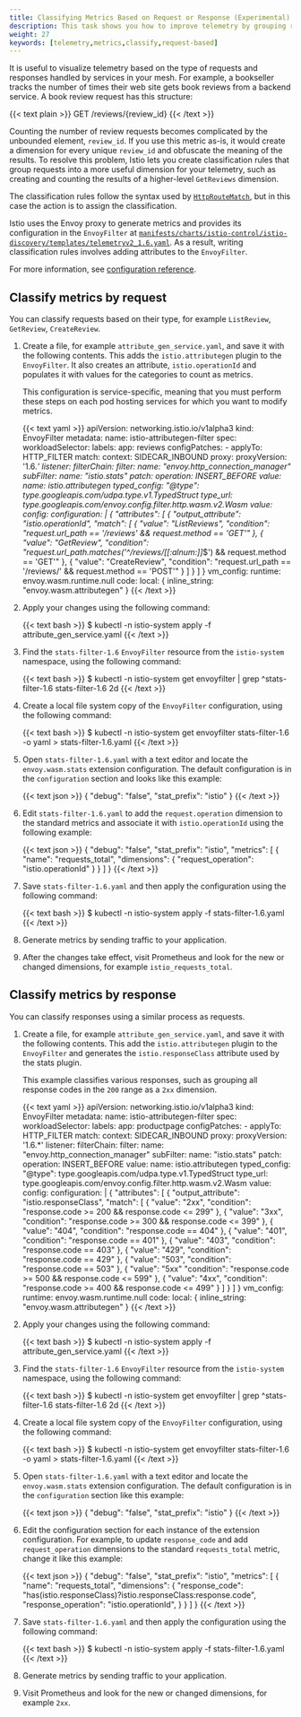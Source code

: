 ```yaml
---
title: Classifying Metrics Based on Request or Response (Experimental)
description: This task shows you how to improve telemetry by grouping requests and responses by their type. 
weight: 27
keywords: [telemetry,metrics,classify,request-based]
---
```


It is useful to visualize telemetry based on the type of requests and responses
handled by services in your mesh. For example, a bookseller tracks the number of
times their web site gets book reviews from a backend service. A book review
request has this structure:

{{< text plain >}}
GET /reviews/{review_id}
{{< /text >}}

Counting the number of review requests becomes complicated by the
unbounded element, `review_id`. If you use this metric as-is, it would create a
dimension for every unique `review_id` and obfuscate the meaning of the
results. To resolve this problem, Istio lets you create classification rules
that group requests into a more useful dimension for your telemetry, such as
creating and counting the results of a higher-level `GetReviews` dimension.

The classification rules follow the syntax used by
[`HttpRouteMatch`](/docs/reference/config/networking/virtual-service/#HTTPMatchRequest),
but in this case the action is to assign the classification.

Istio uses the Envoy proxy to generate metrics and provides its configuration in
the `EnvoyFilter` at
[`manifests/charts/istio-control/istio-discovery/templates/telemetryv2_1.6.yaml`]({{<github_blob>}}/manifests/charts/istio-control/istio-discovery/templates/telemetryv2_1.6.yaml).
As a result, writing classification rules involves adding attributes to the
`EnvoyFilter`.

For more information, see [configuration reference](/docs/reference/config/telemetry/).

## Classify metrics by request

You can classify requests based on their type, for example `ListReview`,
`GetReview`, `CreateReview`.

1. Create a file, for example `attribute_gen_service.yaml`, and save it with the
   following contents. This adds the `istio.attributegen` plugin to the
   `EnvoyFilter`. It also creates an attribute, `istio.operationId` and populates it
   with values for the categories to count as metrics.

    This configuration is service-specific, meaning that you must perform these
    steps on each pod hosting services for which you want to modify metrics.

    {{< text yaml >}}
    apiVersion: networking.istio.io/v1alpha3
    kind: EnvoyFilter
    metadata:
     name: istio-attributegen-filter
    spec:
     workloadSelector:
        labels:
        app: reviews
    configPatches:
        - applyTo: HTTP_FILTER
        match:
            context: SIDECAR_INBOUND
            proxy:
            proxyVersion: '1\.6.*'
            listener:
            filterChain:
                filter:
                name: "envoy.http_connection_manager"
                subFilter:
                    name: "istio.stats"
        patch:
            operation: INSERT_BEFORE
            value:
            name: istio.attributegen
            typed_config:
                "@type": type.googleapis.com/udpa.type.v1.TypedStruct
                type_url: type.googleapis.com/envoy.config.filter.http.wasm.v2.Wasm
                value:
                config:
                    configuration: |
                    {
                        "attributes": [
                        {
                            "output_attribute": "istio.operationId",
                            "match": [
                            {
                                "value": "ListReviews",
                                "condition": "request.url_path == '/reviews' && request.method == 'GET'"
                            },
                            {
                                "value": "GetReview",
                                "condition": "request.url_path.matches('^/reviews/[[:alnum:]]*$') && request.method == 'GET'"
                            },
                            {
                                "value": "CreateReview",
                                "condition": "request.url_path == '/reviews/' && request.method == 'POST'"
                            }
                            ]
                        }
                        ]
                    }
                    vm_config:
                    runtime: envoy.wasm.runtime.null
                    code:
                        local: { inline_string: "envoy.wasm.attributegen" }
    {{< /text >}}

1. Apply your changes using the following command:

    {{< text bash >}}
    $ kubectl -n istio-system apply -f attribute_gen_service.yaml
    {{< /text >}}

1. Find the `stats-filter-1.6` `EnvoyFilter` resource from the `istio-system`
   namespace, using the following command:

    {{< text bash >}}
    $ kubectl -n istio-system get envoyfilter | grep ^stats-filter-1.6
    stats-filter-1.6                    2d
    {{< /text >}}

1. Create a local file system copy of the `EnvoyFilter` configuration, using the
   following command:

    {{< text bash >}}
    $ kubectl -n istio-system get envoyfilter stats-filter-1.6 -o yaml > stats-filter-1.6.yaml
    {{< /text >}}

1. Open `stats-filter-1.6.yaml` with a text editor and locate the
   `envoy.wasm.stats` extension configuration. The default configuration is in
   the `configuration` section and looks like this example:

    {{< text json >}}
    {
    "debug": "false",
    "stat_prefix": "istio"
    }
    {{< /text >}}

1. Edit `stats-filter-1.6.yaml` to add the `request.operation` dimension to the
   standard metrics and associate it with `istio.operationId` using the
   following example:

    {{< text json >}}
    {
    "debug": "false",
    "stat_prefix": "istio",
    "metrics": [
        {
            "name": "requests_total",
            "dimensions": {
            "request_operation": "istio.operationId"
            }
        }
    ]
    }
    {{< /text >}}

1. Save `stats-filter-1.6.yaml` and then apply the configuration using the following command:

    {{< text bash >}}
    $ kubectl -n istio-system apply -f stats-filter-1.6.yaml
    {{< /text >}}

1. Generate metrics by sending traffic to your application.

1. After the changes take effect, visit Prometheus and look for the new or
   changed dimensions, for example `istio_requests_total`.

## Classify metrics by response

You can classify responses using a similar process as requests.

1. Create a file, for example `attribute_gen_service.yaml`, and save it with the
   following contents. This add the `istio.attributegen` plugin to the
   `EnvoyFilter` and generates the `istio.responseClass` attribute used by the
   stats plugin.

    This example classifies various responses, such as grouping all response
    codes in the `200` range as a `2xx` dimension.

    {{< text yaml >}}
    apiVersion: networking.istio.io/v1alpha3
    kind: EnvoyFilter
    metadata:
    name: istio-attributegen-filter
    spec:
    workloadSelector:
        labels:
        app: productpage
    configPatches:
        - applyTo: HTTP_FILTER
        match:
            context: SIDECAR_INBOUND
            proxy:
            proxyVersion: '1\.6.*'
            listener:
            filterChain:
                filter:
                name: "envoy.http_connection_manager"
                subFilter:
                    name: "istio.stats"
        patch:
            operation: INSERT_BEFORE
            value:
            name: istio.attributegen
            typed_config:
                "@type": type.googleapis.com/udpa.type.v1.TypedStruct
                type_url: type.googleapis.com/envoy.config.filter.http.wasm.v2.Wasm
                value:
                config:
                    configuration: |
                    {
                        "attributes": [
                        {
                            "output_attribute": "istio.responseClass",
                            "match": [
                            {
                                "value": "2xx",
                                "condition": "response.code >= 200 && response.code <= 299"
                            },
                            {
                                "value": "3xx",
                                "condition": "response.code >= 300 && response.code <= 399"
                            },
                            {
                                "value": "404",
                                "condition": "response.code == 404"
                            },
                            {
                                "value": "401",
                                "condition": "response.code == 401"
                            },
                            {
                                "value": "403",
                                "condition": "response.code == 403"
                            },
                            {
                                "value": "429",
                                "condition": "response.code == 429"
                            },
                            {
                                "value": "503",
                                "condition": "response.code == 503"
                            },
                            {
                                "value": "5xx"
                                "condition": "response.code >= 500 && response.code <= 599"
                            },
                            {
                                "value": "4xx",
                                "condition": "response.code >= 400 && response.code <= 499"
                            }
                            ]
                        }
                        ]
                    }
                    vm_config:
                    runtime: envoy.wasm.runtime.null
                    code:
                        local: { inline_string: "envoy.wasm.attributegen" }
    {{< /text >}}

1. Apply your changes using the following command:

    {{< text bash >}}
    $ kubectl -n istio-system apply -f attribute_gen_service.yaml
    {{< /text >}}

1. Find the `stats-filter-1.6` `EnvoyFilter` resource from the `istio-system`
   namespace, using the following command:

    {{< text bash >}}
    $ kubectl -n istio-system get envoyfilter | grep ^stats-filter-1.6
    stats-filter-1.6                    2d
    {{< /text >}}

1. Create a local file system copy of the `EnvoyFilter` configuration, using the
   following command:

    {{< text bash >}}
    $ kubectl -n istio-system get envoyfilter stats-filter-1.6 -o yaml > stats-filter-1.6.yaml
    {{< /text >}}

1. Open `stats-filter-1.6.yaml` with a text editor and locate the
   `envoy.wasm.stats` extension configuration. The default configuration is in
   the `configuration` section like this example:

    {{< text json >}}
    {
    "debug": "false",
    "stat_prefix": "istio"
    }
    {{< /text >}}

1. Edit the configuration section for each instance of the extension
   configuration. For example, to update `response_code` and add
   `request_operation` dimensions to the standard `requests_total` metric,
   change it like this example:

    {{< text json >}}
    {
    "debug": "false",
    "stat_prefix": "istio",
    "metrics": [
        {
            "name": "requests_total",
            "dimensions": {
            "response_code": "has(istio.responseClass)?istio.responseClass:response.code",
            "response_operation": "istio.operationId",
            }
        }
    ]
    }
    {{< /text >}}

1. Save `stats-filter-1.6.yaml` and then apply the configuration using the following command:

    {{< text bash >}}
    $ kubectl -n istio-system apply -f stats-filter-1.6.yaml
    {{< /text >}}

1. Generate metrics by sending traffic to your application.

1. Visit Prometheus and look for the new or changed dimensions, for example
   `2xx`.
